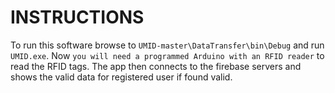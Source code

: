 # INSTRUCTIONS

To run this software browse to `UMID-master\DataTransfer\bin\Debug` and run `UMID.exe`.
Now ``` you will need a programmed Arduino with an RFID reader ``` to read the RFID tags.
The app then connects to the firebase servers and shows the valid data for registered user if found valid.
